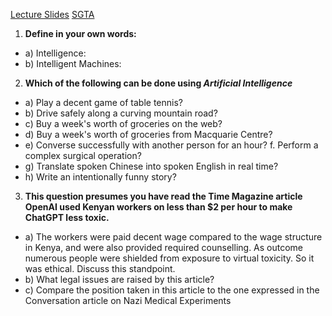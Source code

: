 [Lecture Slides](Attachments/W2_Algorithmic%20Bias_Lecture_Fabry.pdf)
[SGTA](Attachments/Tutorial%20Tasks%20Week%202%20-%20COMP2400-6400.pdf)

1. **Define in your own words:**
- a) Intelligence:
- b) Intelligent Machines:

2. **Which of the following can be done using *Artificial Intelligence***
- a) Play a decent game of table tennis? 
- b) Drive safely along a curving mountain road? 
- c) Buy a week's worth of groceries on the web? 
- d) Buy a week's worth of groceries from Macquarie Centre? 
- e) Converse successfully with another person for an hour? f. Perform a complex surgical operation? 
- g) Translate spoken Chinese into spoken English in real time? 
- h) Write an intentionally funny story?

3. **This question presumes you have read the Time Magazine article OpenAI used Kenyan workers on less than $2 per hour to make ChatGPT less toxic.** 
- a) The workers were paid decent wage compared to the wage structure in Kenya, and were also provided required counselling. As outcome numerous people were shielded from exposure to virtual toxicity. So it was ethical. Discuss this standpoint. 
- b) What legal issues are raised by this article? 
- c) Compare the position taken in this article to the one expressed in the Conversation article on Nazi Medical Experiments

